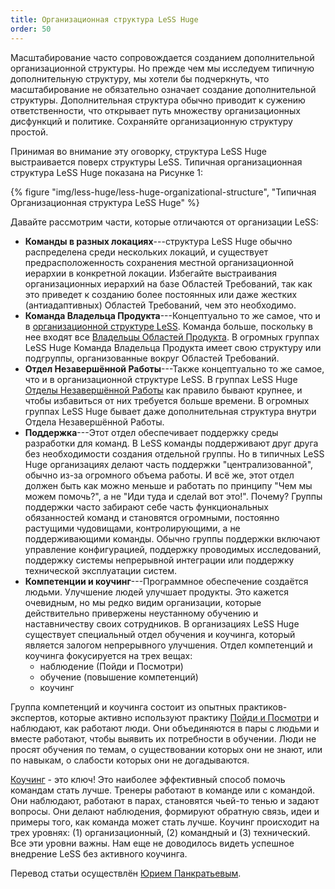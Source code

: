 ```yaml
---
title: Организационная структура LeSS Huge
order: 50
---
```


Масштабирование часто сопровождается созданием дополнительной организационной структуры. Но прежде чем мы исследуем типичную дополнительную структуру, мы хотели бы подчеркнуть, что масштабирование не обязательно означает создание дополнительной структуры. Дополнительная структура обычно приводит к сужению ответственности, что открывает путь множеству организационных дисфункций и политике. Сохраняйте организационную структуру простой.

Принимая во внимание эту оговорку, структура LeSS Huge выстраивается поверх структуры LeSS. Типичная организационная структура LeSS Huge показана на Рисунке 1:

<div>
  {% figure "img/less-huge/less-huge-organizational-structure", "Типичная Организационная структура LeSS Huge" %}
</div>

Давайте рассмотрим части, которые отличаются от организации LeSS:

* **Команды в разных локациях**---структура LeSS Huge обычно распределена среди нескольких локаций, и существует предрасположенность сохранения местной организационной иерархии в конкретной локации. Избегайте выстраивания организационных иерархий на базе Областей Требований, так как это приведет к созданию более постоянных или даже жестких (антиадаптивных) Областей Требований, чем это необходимо.
* **Команда Владельца Продукта**---Концептуально то же самое, что и в [организационной структуре LeSS](../structure/organization-structure.html). Команда больше, поскольку в нее входят все [Владельцы Областей Продукта](area-product-owner.html). В огромных группах LeSS Huge Команда Владельца Продукта имеет свою структуру или подгруппы, организованные вокруг Областей Требований.
* **Отдел Незавершённой Работы**---Также концептуально то же самое, что и в организационной структуре LeSS. В группах LeSS Huge [Отделы Незавершённой Работы](../framework/definition-of-done.html) как правило бывают крупнее, и чтобы избавиться от них требуется больше времени. В огромных группах LeSS Huge бывает даже дополнительная структура внутри Отдела Незавершённой Работы.
* **Поддержка**---Этот отдел обеспечивает поддержку среды разработки для команд. В LeSS команды поддерживают друг друга без необходимости создания отдельной группы. Но в типичных LeSS Huge организациях делают часть поддержки "централизованной", обычно из-за огромного объема работы. И всё же, этот отдел должен быть как можно меньше и работать по принципу "Чем мы можем помочь?", а не "Иди туда и сделай вот это!". Почему? Группы поддержки часто забирают себе часть функциональных обязанностей команд и становятся огромными, постоянно растущими чудовищами, контролирующими, а не поддерживающими команды.
   Обычно группы поддержки включают управление конфигурацией, поддержку проводимых исследований, поддержку системы непрерывной интеграции или поддержку технической эксплуатации систем.
* **Компетенции и коучинг**---Программное обеспечение создаётся людьми. Улучшение людей улучшает продукты. Это кажется очевидным, но мы редко видим организации, которые действительно привержены неустанному обучению и наставничеству своих сотрудников. В организациях LeSS Huge существует специальный отдел обучения и коучинга, который является залогом непрерывного улучшения.
   Отдел компетенций и коучинга фокусируется на трех вещах:
   * наблюдение (Пойди и Посмотри)
   * обучение (повышение компетенций)
   * коучинг

Группа компетенций и коучинга состоит из опытных практиков-экспертов, которые активно используют практику [Пойди и Посмотри](../management/go_see.html) и наблюдают, как работают люди. Они объединяются в пары с людьми и вместе работают, чтобы выявить их потребности в обучении. Люди не просят обучения по темам, о существовании которых они не знают, или по навыкам, о слабости которых они не догадываются.

[Коучинг](../Adventure/coaching.html) - это ключ! Это наиболее эффективный способ помочь командам стать лучше. Тренеры работают в команде или с командой. Они наблюдают, работают в парах, становятся чьей-то тенью и задают вопросы. Они делают наблюдения, формируют обратную связь, идеи и примеры того, как команда может стать лучше. Коучинг происходит на трех уровнях: (1) организационный, (2) командный и (3) технический. Все эти уровни важны. Нам еще не доводилось видеть успешное внедрение LeSS без активного коучинга.

Перевод статьи осуществлён [Юрием Панкратьевым](https://www.linkedin.com/in/yuriypankratyev).

